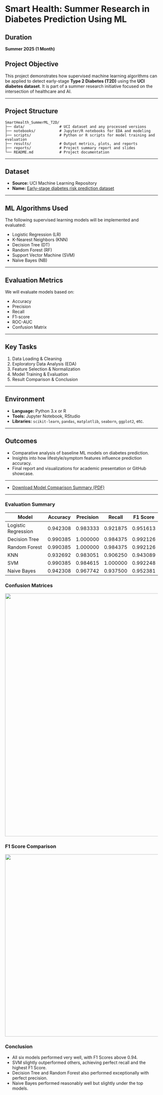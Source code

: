 
# Smart Health: Summer Research in Diabetes Prediction Using ML

## Duration
**Summer 2025 (1 Month)**

## Project Objective
This project demonstrates how supervised machine learning algorithms can be applied to detect early-stage **Type 2 Diabetes (T2D)** using the **UCI diabetes dataset**. It is part of a summer research initiative focused on the intersection of healthcare and AI.

---

## Project Structure

```
SmartHealth_SummerML_T2D/
├── data/                # UCI dataset and any processed versions
├── notebooks/           # Jupyter/R notebooks for EDA and modeling
├── scripts/             # Python or R scripts for model training and evaluation
├── results/             # Output metrics, plots, and reports
├── reports/             # Project summary report and slides
└── README.md            # Project documentation
```

---

## Dataset

- **Source:** UCI Machine Learning Repository  
- **Name:** [Early-stage diabetes risk prediction dataset](https://archive.ics.uci.edu/ml/datasets/Early+stage+diabetes+risk+prediction+dataset)

---

## ML Algorithms Used

The following supervised learning models will be implemented and evaluated:
- Logistic Regression (LR)
- K-Nearest Neighbors (KNN)
- Decision Tree (DT)
- Random Forest (RF)
- Support Vector Machine (SVM)
- Naïve Bayes (NB)

---

## Evaluation Metrics

We will evaluate models based on:
- Accuracy
- Precision
- Recall
- F1-score
- ROC-AUC
- Confusion Matrix

---

## Key Tasks

1. Data Loading & Cleaning  
2. Exploratory Data Analysis (EDA)  
3. Feature Selection & Normalization  
4. Model Training & Evaluation  
5. Result Comparison & Conclusion

---

## Environment

- **Language:** Python 3.x or R
- **Tools:** Jupyter Notebook, RStudio  
- **Libraries:** `scikit-learn`, `pandas`, `matplotlib`, `seaborn`, `ggplot2`, etc.

---

## Outcomes

- Comparative analysis of baseline ML models on diabetes prediction.
- Insights into how lifestyle/symptom features influence prediction accuracy.
- Final report and visualizations for academic presentation or GitHub showcase.

---

- [Download Model Comparison Summary (PDF)](documents/T2D_Model_Comparison_Summary.pdf)

---

### Evaluation Summary

| Model               | Accuracy  | Precision | Recall    | F1 Score  |
|--------------------|-----------|-----------|-----------|-----------|
| Logistic Regression| 0.942308  | 0.983333  | 0.921875  | 0.951613  |
| Decision Tree      | 0.990385  | 1.000000  | 0.984375  | 0.992126  |
| Random Forest      | 0.990385  | 1.000000  | 0.984375  | 0.992126  |
| KNN                | 0.932692  | 0.983051  | 0.906250  | 0.943089  |
| SVM                | 0.990385  | 0.984615  | 1.000000  | 0.992248  |
| Naive Bayes        | 0.942308  | 0.967742  | 0.937500  | 0.952381  |

### Confusion Matrices

<img src="documents/plots/confusion_matrices.png" width="800"/>

### F1 Score Comparison

<img src="documents/plots/f1_score_comparison.png" width="600"/>

### Conclusion

- All six models performed very well, with F1 Scores above 0.94.
- SVM slightly outperformed others, achieving perfect recall and the highest F1 Score.
- Decision Tree and Random Forest also performed exceptionally with perfect precision.
- Naive Bayes performed reasonably well but slightly under the top models.
